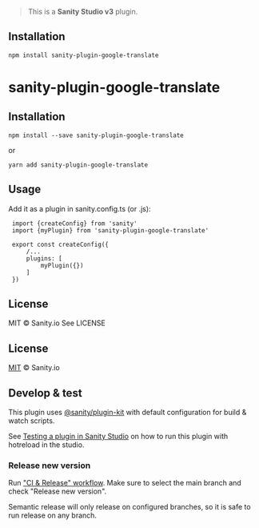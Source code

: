 > This is a **Sanity Studio v3** plugin.

## Installation

```sh
npm install sanity-plugin-google-translate
```

# sanity-plugin-google-translate

## Installation

```
npm install --save sanity-plugin-google-translate
```

or

```
yarn add sanity-plugin-google-translate
```

## Usage
Add it as a plugin in sanity.config.ts (or .js):

```
 import {createConfig} from 'sanity'
 import {myPlugin} from 'sanity-plugin-google-translate'

 export const createConfig({
     /...
     plugins: [
         myPlugin({})
     ]
 })
```
## License

MIT © Sanity.io
See LICENSE

## License

[MIT](LICENSE) © Sanity.io


## Develop & test

This plugin uses [@sanity/plugin-kit](https://github.com/sanity-io/plugin-kit)
with default configuration for build & watch scripts.

See [Testing a plugin in Sanity Studio](https://github.com/sanity-io/plugin-kit#testing-a-plugin-in-sanity-studio)
on how to run this plugin with hotreload in the studio.

### Release new version

Run ["CI & Release" workflow](https://github.com/sanity-io/sanity-plugin-google-translate/actions/workflows/main.yml).
Make sure to select the main branch and check "Release new version".

Semantic release will only release on configured branches, so it is safe to run release on any branch.
